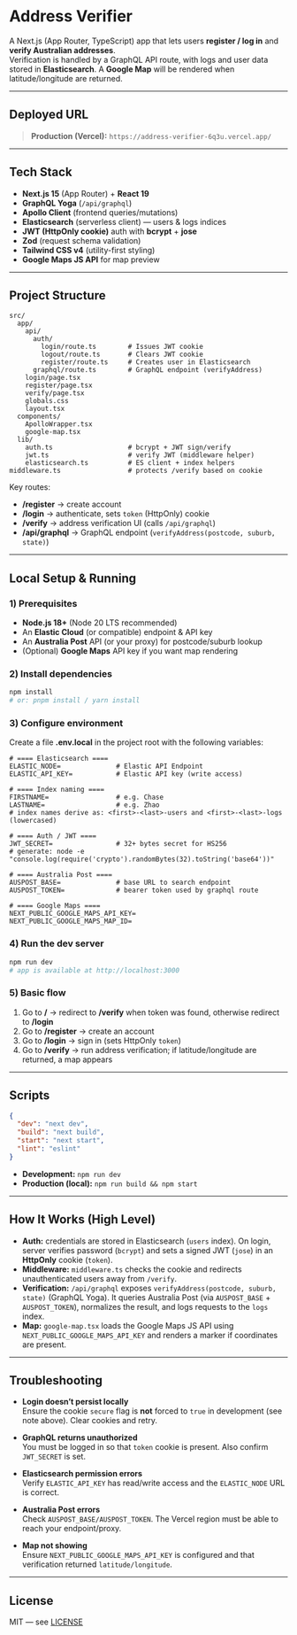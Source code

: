 # Address Verifier

A Next.js (App Router, TypeScript) app that lets users **register / log in** and **verify Australian addresses**.  
Verification is handled by a GraphQL API route, with logs and user data stored in **Elasticsearch**. A **Google Map** will be rendered when latitude/longitude are returned.

---

## Deployed URL

> **Production (Vercel):** `https://address-verifier-6q3u.vercel.app/`  

---

## Tech Stack

- **Next.js 15** (App Router) + **React 19**
- **GraphQL Yoga** (`/api/graphql`)
- **Apollo Client** (frontend queries/mutations)
- **Elasticsearch** (serverless client) — users & logs indices
- **JWT (HttpOnly cookie)** auth with **bcrypt** + **jose**
- **Zod** (request schema validation)
- **Tailwind CSS v4** (utility-first styling)
- **Google Maps JS API** for map preview

---

## Project Structure

```
src/
  app/
    api/
      auth/
        login/route.ts        # Issues JWT cookie
        logout/route.ts       # Clears JWT cookie
        register/route.ts     # Creates user in Elasticsearch
      graphql/route.ts        # GraphQL endpoint (verifyAddress)
    login/page.tsx
    register/page.tsx
    verify/page.tsx
    globals.css
    layout.tsx
  components/
    ApolloWrapper.tsx
    google-map.tsx
  lib/
    auth.ts                   # bcrypt + JWT sign/verify
    jwt.ts                    # verify JWT (middleware helper)
    elasticsearch.ts          # ES client + index helpers
middleware.ts                 # protects /verify based on cookie
```

Key routes:
- **/register** → create account
- **/login** → authenticate, sets `token` (HttpOnly) cookie
- **/verify** → address verification UI (calls `/api/graphql`)
- **/api/graphql** → GraphQL endpoint (`verifyAddress(postcode, suburb, state)`)

---

## Local Setup & Running

### 1) Prerequisites
- **Node.js 18+** (Node 20 LTS recommended)
- An **Elastic Cloud** (or compatible) endpoint & API key
- An **Australia Post** API (or your proxy) for postcode/suburb lookup
- (Optional) **Google Maps** API key if you want map rendering

### 2) Install dependencies
```bash
npm install
# or: pnpm install / yarn install
```

### 3) Configure environment
Create a file **.env.local** in the project root with the following variables:

```dotenv
# ==== Elasticsearch ====
ELASTIC_NODE=              # Elastic API Endpoint
ELASTIC_API_KEY=           # Elastic API key (write access)

# ==== Index naming ====
FIRSTNAME=                 # e.g. Chase
LASTNAME=                  # e.g. Zhao
# index names derive as: <first>-<last>-users and <first>-<last>-logs (lowercased)

# ==== Auth / JWT ====
JWT_SECRET=                # 32+ bytes secret for HS256
# generate: node -e "console.log(require('crypto').randomBytes(32).toString('base64'))"

# ==== Australia Post ====
AUSPOST_BASE=              # base URL to search endpoint
AUSPOST_TOKEN=             # bearer token used by graphql route

# ==== Google Maps ====
NEXT_PUBLIC_GOOGLE_MAPS_API_KEY=
NEXT_PUBLIC_GOOGLE_MAPS_MAP_ID=   
```

### 4) Run the dev server
```bash
npm run dev
# app is available at http://localhost:3000
```

### 5) Basic flow
1. Go to **/** → redirect to **/verify** when token was found, otherwise redirect to **/login** 
2. Go to **/register** → create an account  
2. Go to **/login** → sign in (sets HttpOnly `token`)  
4. Go to **/verify** → run address verification; if latitude/longitude are returned, a map appears

---

## Scripts

```json
{
  "dev": "next dev",
  "build": "next build",
  "start": "next start",
  "lint": "eslint"
}
```

- **Development:** `npm run dev`  
- **Production (local):** `npm run build && npm start`

---

## How It Works (High Level)

- **Auth:** credentials are stored in Elasticsearch (`users` index). On login, server verifies password (`bcrypt`) and sets a signed JWT (`jose`) in an **HttpOnly** cookie (`token`).  
- **Middleware:** `middleware.ts` checks the cookie and redirects unauthenticated users away from `/verify`.  
- **Verification:** `/api/graphql` exposes `verifyAddress(postcode, suburb, state)` (GraphQL Yoga). It queries Australia Post (via `AUSPOST_BASE` + `AUSPOST_TOKEN`), normalizes the result, and logs requests to the `logs` index.  
- **Map:** `google-map.tsx` loads the Google Maps JS API using `NEXT_PUBLIC_GOOGLE_MAPS_API_KEY` and renders a marker if coordinates are present.

---

## Troubleshooting

- **Login doesn’t persist locally**  
  Ensure the cookie `secure` flag is **not** forced to `true` in development (see note above). Clear cookies and retry.

- **GraphQL returns unauthorized**  
  You must be logged in so that `token` cookie is present. Also confirm `JWT_SECRET` is set.

- **Elasticsearch permission errors**  
  Verify `ELASTIC_API_KEY` has read/write access and the `ELASTIC_NODE` URL is correct.

- **Australia Post errors**  
  Check `AUSPOST_BASE/AUSPOST_TOKEN`. The Vercel region must be able to reach your endpoint/proxy.

- **Map not showing**  
  Ensure `NEXT_PUBLIC_GOOGLE_MAPS_API_KEY` is configured and that verification returned `latitude/longitude`.

---

## License

MIT — see [LICENSE](./LICENSE)
